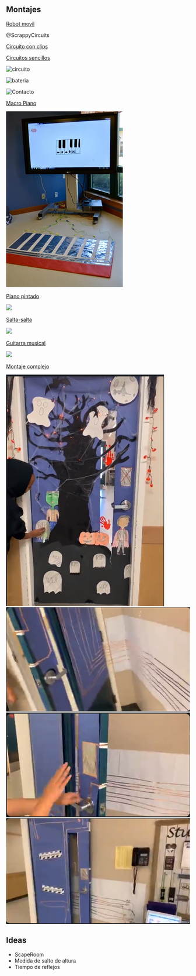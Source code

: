 ## Montajes

[Robot movil](https://twitter.com/ryanejenkins/status/1135603263229845510)

@ScrappyCircuits
 
 
[Circuito con clips](https://twitter.com/SimonFittockEDU/status/1136109679984095233)

[Circuitos sencillos](https://twitter.com/MrReuland/status/1121403726953091073)

![circuito](https://pbs.twimg.com/media/D5AGvlrWkAE-Tsw?format=jpg)

![bateria](https://pbs.twimg.com/media/D5AGvloX4AAM-s4?format=jpg)

![Contacto](https://cdn.shopify.com/s/files/1/0162/8612/files/461_stepten_large.png?v=1559836097)

[Macro Piano](https://makeymakey.com/blogs/how-to-instructions/oversized-and-portable-floor-piano)

![](./images/2046_stepthree2_large.png?v=1558554579)

[Piano pintado](https://www.instructables.com/id/Graphite-Piano-Keyboard-with-MaKey-MaKey-and-Scrat/)

![](https://cdn.instructables.com/F70/3UKZ/I6NI55CA/F703UKZI6NI55CA.LARGE.jpg?auto=webp&frame=1&width=1024&height=1024&fit=bounds)

[Salta-salta](https://makeymakey.com/blogs/how-to-instructions/makey-makey-run-and-jump-game-pad)

![](https://cdn.shopify.com/s/files/1/0162/8612/files/283_StepSix_large.png?v=1558473420)

[Guitarra musical](https://makeymakey.com/blogs/how-to-instructions/creating-a-guitar-in-scratch-or-soundplant)

![](https://cdn.shopify.com/s/files/1/0162/8612/files/1484-StepFive_large.png?v=1558551537)

[Montaje complejo](https://twitter.com/mandeepR41/status/1191764116131598336)

![](../imagenes/MontajePuerta0.png)
![](../imagenes/montajePuerta1.png)
![](../imagenes/montajePuerta2.png)
![](../imagenes/montajePuerta3.png)

## Ideas

* ScapeRoom
* Medida de salto de altura
* Tiempo de reflejos
